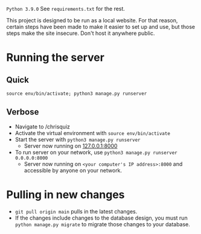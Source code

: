 `Python 3.9.0`
See `requirements.txt` for the rest.

This project is designed to be run as a local website. For that reason, certain steps have been made to make it easier to set up and use, but those steps make the site insecure. Don't host it anywhere public.

# Running the server
## Quick
`source env/bin/activate; python3 manage.py runserver`
## Verbose
- Navigate to /chrisquiz
- Activate the virtual environment with `source env/bin/activate`
- Start the server with `python3 manage.py runserver`
    - Server now running on [127.0.0.1:8000](http://127.0.0.1:8000)
- To run server on your network, use `python3 manage.py runserver 0.0.0.0:8000`
    - Server now running on `<your computer's IP address>:8000` and accessible by anyone on your network.

# Pulling in new changes
- `git pull origin main` pulls in the latest changes.
- If the changes include changes to the database design, you must run `python manage.py migrate` to migrate those changes to your database.
